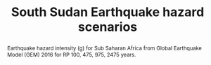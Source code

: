 ---
schema: rdl
title: South Sudan Earthquake hazard scenarios
organization: GFDRR
filename: hzd-ssd-fl
resources:
  - name: South Sudan earthquake hazard (ground shaking)
    aggregation_type: Grid
    format:
      - Geotiff
    resource_description: >-
      Earthquake hazard intensity (g) for Sub Saharan Africa from GEM 2016.
    h-res: '10 km'
    epsg: 4326 (WGS84)
    url: >-
      https://rdl-jkan-datasets.s3-ap-southeast-2.amazonaws.com/hazard/hzd-ssd-eq.gpkg
category:
  - Hazard
abstract: >-
  Earthquake hazard intensity (g) for Sub Saharan Africa from Global Earthquake Model (GEM) 2016
  for RP 100, 475, 975, 2475 years.
notes: ''
source: GEM
model_date: '2016'
version: ''
purpose: >-
  The results of the analysis contribute to the production of knowledge for
  disaster risk management (DRM) to support the World Bank’s operational teams
  in their in-country engagements. Specifcally, the key fndings of this study
  allow to rank South Sudan states in terms of natural disasters risk, and to
  identify the most critical components for each area. The output of this
  assessment includes a geodatabase which contains both the key primary data and
  all the resulting maps produced by the analysis, allowing risk analysts and
  managers to explore them in detail using GIS software.
project: 'Disasters, conflict, and displacement: Intersectional risks in South Sudan'
biblio_title: >-
  World Bank (2020) - Disasters, conflict, and displacement: Intersectional
  risks in South Sudan
biblio_url: 'https://www.preventionweb.net/publications/view/73878'
geo_coverage:
  - SSD
license: 'https://creativecommons.org/licenses/by/4.0/'
maintainer: GFDRR
maintainer_email: contact@riskdatalibrary.org
hazard_type:
  - EQ
analysis_type: Probabilistic
geo_area: ''
time_start: ''
time_end: ''
time_span: ''
time_year: ''
calculation_method: Simulated
frequency_type:
  - Return Period
return_period: '100, 475, 975, 2475 years'
occurrence_time_start: ''
occurrence_time_end: ''
occurrence_time_span: ''
description: ''
process_type:
  - QGM
imt:
  - PGA_g
data_uncertainty: ''
---